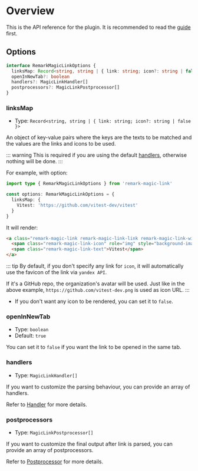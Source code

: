 # Overview

This is the API reference for the plugin. It is recommended to read the [guide](/guide/) first.


## Options

```ts
interface RemarkMagicLinkOptions {
  linksMap: Record<string, string | { link: string; icon?: string | false }>
  openInNewTab?: boolean
  handlers?: MagicLinkHandler[]
  postprocessors?: MagicLinkPostprocessor[]
}
```

### linksMap

- Type: `Record<string, string | { link: string; icon?: string | false }>`

An object of key-value pairs where the keys are the texts to be matched and the values are the links and icons to be used.

::: warning
This is required if you are using the default [handlers](/api/handler), otherwise nothing will be done.
:::

For example, with option:

```ts twoslash
import type { RemarkMagicLinkOptions } from 'remark-magic-link'

const options: RemarkMagicLinkOptions = {
  linksMap: {
    Vitest: 'https://github.com/vitest-dev/vitest'
  }
}
```

It will render:

```markdown
<a class="remark-magic-link remark-magic-link-link remark-magic-link-with-icon" href="https://github.com/vitest-dev/vitest" target="_blank">
  <span class="remark-magic-link-icon" role="img" style="background-image: url('https://github.com/vitest-dev.png')"></span>
  <span class="remark-magic-link-text">Vitest</span>
</a>
```

::: tip
By default, if you don't specify any link for `icon`, it will automatically use the favicon of the link via `yandex API`.

If it's a GitHub repo, the organization's avatar will be used. Just like in the above example, `https://github.com/vitest-dev.png` is used as icon URL.
:::

- If you don't want any icon to be rendered, you can set it to `false`.


### openInNewTab
- Type: `boolean`
- Default: `true`

You can set it to `false` if you want the link to be opened in the same tab.


### handlers

- Type: `MagicLinkHandler[]`

If you want to customize the parsing behaviour, you can provide an array of handlers.

Refer to [Handler](/api/handler) for more details.


### postprocessors

- Type: `MagicLinkPostprocessor[]`

If you want to customize the final output after link is parsed, you can provide an array of postprocessors.

Refer to [Postprocessor](/api/postprocessor) for more details.

